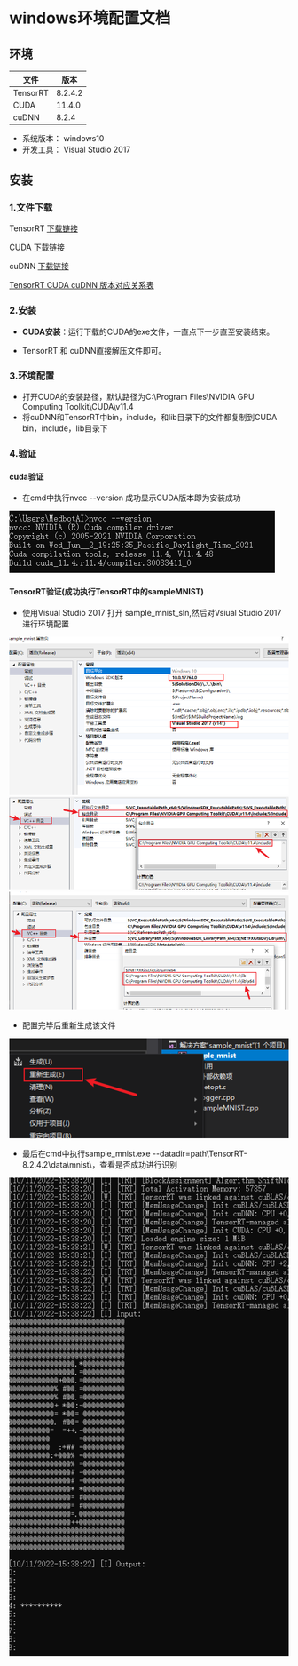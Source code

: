 # windows环境配置文档

## 环境

| 文件     | 版本    |
| -------- | ------- |
| TensorRT | 8.2.4.2 |
| CUDA     | 11.4.0  |
| cuDNN    | 8.2.4   |

- 系统版本： windows10
- 开发工具： Visual Studio 2017

## 安装

### 1.文件下载

TensorRT [下载链接](https://developer.nvidia.com/nvidia-tensorrt-download)

CUDA [下载链接](https://developer.nvidia.com/cuda-toolkit-archive)

cuDNN [下载链接](https://developer.nvidia.com/rdp/cudnn-archive)

[TensorRT CUDA cuDNN 版本对应关系表](http://10.70.21.10:8888/share/triton/-/blob/master/doc/TensorRT%E7%9F%A5%E8%AF%86%E5%BA%93%E5%BB%BA%E8%AE%BE/TensorRT_%E4%B8%8E_CUDA_%E5%92%8CcuDNN%E7%9A%84%E7%89%88%E6%9C%AC%E5%AF%B9%E5%BA%94%E5%85%B3%E7%B3%BB%E8%A1%A8.md)

### 2.安装

- **CUDA安装**：运行下载的CUDA的exe文件，一直点下一步直至安装结束。

- TensorRT 和 cuDNN直接解压文件即可。


### 3.环境配置

- 打开CUDA的安装路径，默认路径为C:\Program Files\NVIDIA GPU Computing Toolkit\CUDA\v11.4
- 将cuDNN和TensorRT中bin，include，和lib目录下的文件都复制到CUDA bin，include，lib目录下

### 4.验证

#### cuda验证

- 在cmd中执行nvcc --version 成功显示CUDA版本即为安装成功

![var](../s/win1.png)

#### TensorRT验证(成功执行TensorRT中的sampleMNIST)
- 使用Visual Studio 2017 打开 sample_mnist_sln,然后对Vsiual Studio 2017 进行环境配置

![var](../s/win2.png)
![var](../s/win3.png)
![var](../s/win4.png)

- 配置完毕后重新生成该文件

![var](../s/win5.png)

- 最后在cmd中执行sample_mnist.exe --datadir=path\TensorRT-8.2.4.2\data\mnist\，查看是否成功进行识别

![var](../s/win6.png)
